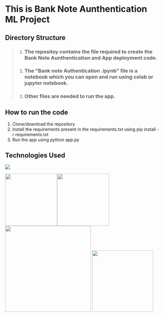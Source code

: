 # This is Bank Note Aunthentication ML Project

## Directory Structure

> 1. ### The repositoy contains the file required to create the Bank Note Aunthentication and App deployment code.
> 2. ### The "Bank note Authentication .ipynb" file is a notebook which you can open and run using colab or jupyter notebook.
> 3. ### Other files are needed to run the app.

## How to run the code
1. Clone/download the repository
2. Install the requirements present in the requirements.txt using pip install -r requirements.txt
3. Run the app using python app.py


## Technologies Used

![](https://forthebadge.com/images/badges/made-with-python.svg)

[<img target="_blank" src="https://flask.palletsprojects.com/en/1.1.x/_images/flask-logo.png" width=170>](https://flask.palletsprojects.com/en/1.1.x/)[<img target="_blank" src="https://www.google.com/imgres?imgurl=https%3A%2F%2Fmiro.medium.com%2Fmax%2F586%2F1*4ds0jvsMN6eAaWBd4fyL5g.png&imgrefurl=https%3A%2F%2Fmedium.com%2Fanalytics-vidhya%2Fflasgger-an-api-playground-with-flask-and-swagger-ui-6b6806cf8884&tbnid=nLczPHHEGszFgM&vet=12ahUKEwiL6big09z6AhXZktgFHT5NDdoQMygAegUIARC8AQ..i&docid=R3CZVOI4mF6lQM&w=586&h=307&q=flasgger&ved=2ahUKEwiL6big09z6AhXZktgFHT5NDdoQMygAegUIARC8AQ" width=170>](https://www.google.com/imgres?imgurl=https%3A%2F%2Fmiro.medium.com%2Fmax%2F586%2F1*4ds0jvsMN6eAaWBd4fyL5g.png&imgrefurl=https%3A%2F%2Fmedium.com%2Fanalytics-vidhya%2Fflasgger-an-api-playground-with-flask-and-swagger-ui-6b6806cf8884&tbnid=nLczPHHEGszFgM&vet=12ahUKEwiL6big09z6AhXZktgFHT5NDdoQMygAegUIARC8AQ..i&docid=R3CZVOI4mF6lQM&w=586&h=307&q=flasgger&ved=2ahUKEwiL6big09z6AhXZktgFHT5NDdoQMygAegUIARC8AQ) [<img target="_blank" src="https://number1.co.za/wp-content/uploads/2017/10/gunicorn_logo-300x85.png" width=280>](https://gunicorn.org) [<img target="_blank" src="https://scikit-learn.org/stable/_static/scikit-learn-logo-small.png" width=200>](https://scikit-learn.org/stable/) 
